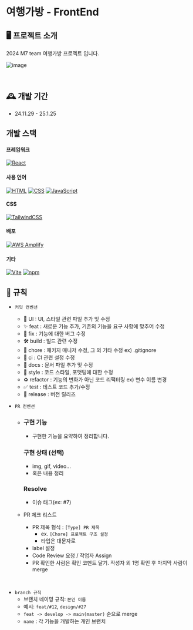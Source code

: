 # 여행가방 - FrontEnd

## 🖥️ 프로젝트 소개
2024 M7 team 여행가방 프로젝트 입니다.
<br>

![image](https://github.com/user-attachments/assets/724cb45d-576a-456b-98dc-1786be8b7599)


<br>

## 🕰️ 개발 기간

- 24.11.29 - 25.1.25

## 개발 스택

#### 프레임워크
[![React](https://img.shields.io/badge/-React-61DAFB?logo=React&logoColor=white&style=flat)](https://reactjs.org/)

#### 사용 언어
[![HTML](https://img.shields.io/badge/-HTML-E34F26?logo=HTML5&logoColor=white&style=flat)](https://developer.mozilla.org/en-US/docs/Web/HTML)  [![CSS](https://img.shields.io/badge/-CSS-1572B6?logo=CSS3&logoColor=white&style=flat)](https://developer.mozilla.org/en-US/docs/Web/CSS)  [![JavaScript](https://img.shields.io/badge/-JavaScript-F7DF1E?logo=JavaScript&logoColor=black&style=flat)](https://developer.mozilla.org/en-US/docs/Web/JavaScript)

#### CSS
[![TailwindCSS](https://img.shields.io/badge/-TailwindCSS-06B6D4?logo=TailwindCSS&logoColor=white&style=flat)](https://tailwindcss.com/)

#### 배포
[![AWS Amplify](https://img.shields.io/badge/-AWS_Amplify-FF9900?logo=AWS-Amplify&logoColor=white&style=flat)](https://aws.amazon.com/amplify/)

#### 기타
[![Vite](https://img.shields.io/badge/-Vite-646CFF?logo=Vite&logoColor=white&style=flat)](https://vitejs.dev/)  [![npm](https://img.shields.io/badge/-npm-CB3837?logo=npm&logoColor=white&style=flat)](https://www.npmjs.com/)


## 📝 규칙

- `커밋 컨벤션`
  - 💄 UI : UI, 스타일 관련 파일 추가 및 수정
  - ✨ feat : 새로운 기능 추가, 기존의 기능을 요구 사항에 맞추어 수정
  - 🐛 fix : 기능에 대한 버그 수정
  - 🛠️ build : 빌드 관련 수정
  - 🔧 chore : 패키지 매니저 수정, 그 외 기타 수정 ex) .gitignore
  - 👷 ci : CI 관련 설정 수정
  - 📝 docs : 문서 파일 추가 및 수정
  - 🎨 style : 코드 스타일, 포맷팅에 대한 수정
  - ♻️ refactor : 기능의 변화가 아닌 코드 리팩터링 ex) 변수 이름 변경
  - ✅ test : 테스트 코드 추가/수정
  - 🔖 release : 버전 릴리즈
    <br>

- `PR 컨벤션`
  - ### 구현 기능
    - 구현한 기능을 요약하여 정리합니다.

    ### 구현 상태 (선택)
    - img, gif, video...
    - 혹은 내용 정리

    ### Resolve
    - 이슈 태그(ex: #7)

  - PR 체크 리스트
    - PR 제목 형식 : `[Type] PR 제목`
        - ex. `[Chore] 프로젝트 구조 설정`
        - 타입은 대문자로
    - label 설정
    - Code Review 요청 / 작업자 Assign
    - PR 확인한 사람은 확인 코멘트 달기. 작성자 외 1명 확인 후 마지막 사람이 merge
   
<br>

- `branch 규칙`
    - 브랜치 네이밍 규칙: `본인 이름`
    - 예시: `feat/#12`, `design/#27`
    - `feat -> develop -> main(master)` 순으로 merge
    - `name` : 각 기능을 개발하는 개인 브랜치
